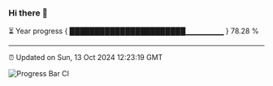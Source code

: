 ### Hi there 👋

⏳ Year progress { ███████████████████████▁▁▁▁▁▁▁ } 78.28 %

---

⏰ Updated on Sun, 13 Oct 2024 12:23:19 GMT

![Progress Bar CI](https://github.com/liununu/liununu/workflows/Progress%20Bar%20CI/badge.svg)
